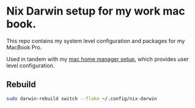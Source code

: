 # Nix Darwin setup for my work mac book.

This repo contains my system level configuration and packages for my MacBook Pro.

Used in tandem with my [mac home manager setup](https://github.com/palani-johnson/mac-home-manager), which provides user level configuration.

## Rebuild

```sh
sudo darwin-rebuild switch --flake ~/.config/nix-darwin
```
